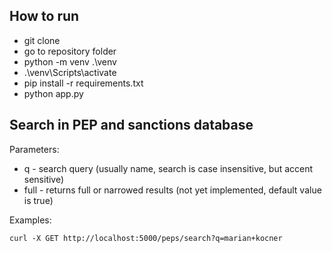 ## How to run
  * git clone <url>
  * go to repository folder
  * python -m venv .\venv
  * .\venv\Scripts\activate
  * pip install -r requirements.txt
  * python app.py

## Search in PEP and sanctions database

Parameters:

* q - search query (usually name, search is case insensitive, but accent sensitive)
* full - returns full or narrowed results (not yet implemented, default value is true)

Examples:
```
curl -X GET http://localhost:5000/peps/search?q=marian+kocner
```
